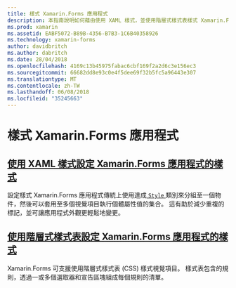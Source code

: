 ```yaml
---
title: 樣式 Xamarin.Forms 應用程式
description: 本指南說明如何藉由使用 XAML 樣式，並使用階層式樣式表樣式 Xamarin.Forms 應用程式。
ms.prod: xamarin
ms.assetid: EABF5072-B89B-4356-B7B3-1C6B40358926
ms.technology: xamarin-forms
author: davidbritch
ms.author: dabritch
ms.date: 28/04/2018
ms.openlocfilehash: 4169c13b45975fabac6cbf169f2a2d6c3e156ec3
ms.sourcegitcommit: 66682dd8e93c0e4f5dee69f32b5fc5a96443e307
ms.translationtype: MT
ms.contentlocale: zh-TW
ms.lasthandoff: 06/08/2018
ms.locfileid: "35245663"
---
```

# <a name="styling-xamarinforms-apps"></a>樣式 Xamarin.Forms 應用程式

## <a name="styling-xamarinforms-apps-using-xaml-stylesxamlindexmd"></a>[使用 XAML 樣式設定 Xamarin.Forms 應用程式的樣式](xaml/index.md)

設定樣式 Xamarin.Forms 應用程式傳統上使用達成[ `Style` ](https://developer.xamarin.com/api/type/Xamarin.Forms.Style/)類別來分組至一個物件，然後可以套用至多個視覺項目執行個體屬性值的集合。 這有助於減少重複的標記，並可讓應用程式外觀更輕鬆地變更。

## <a name="styling-xamarinforms-apps-using-cascading-style-sheetscssindexmd"></a>[使用階層式樣式表設定 Xamarin.Forms 應用程式的樣式](css/index.md)

Xamarin.Forms 可支援使用階層式樣式表 (CSS) 樣式視覺項目。 樣式表包含的規則，透過一或多個選取器和宣告區塊組成每個規則的清單。
